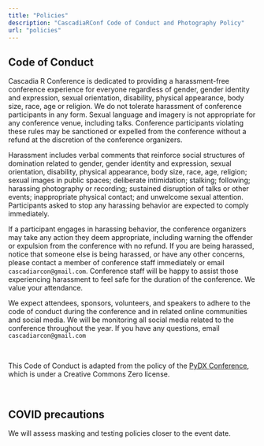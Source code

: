 ```yaml
---
title: "Policies"
description: "CascadiaRConf Code of Conduct and Photography Policy"
url: "policies"
---
```


## Code of Conduct

Cascadia R Conference is dedicated to providing a harassment-free conference experience for everyone regardless of gender, gender identity and expression, sexual orientation, disability, physical appearance, body size, race, age or religion. We do not tolerate harassment of conference participants in any form. Sexual language and imagery is not appropriate for any conference venue, including talks. Conference participants violating these rules may be sanctioned or expelled from the conference without a refund at the discretion of the conference organizers.

Harassment includes verbal comments that reinforce social structures of domination related to gender, gender identity and expression, sexual orientation, disability, physical appearance, body size, race, age, religion; sexual images in public spaces; deliberate intimidation; stalking; following; harassing photography or recording; sustained disruption of talks or other events; inappropriate physical contact; and unwelcome sexual attention. Participants asked to stop any harassing behavior are expected to comply immediately.

If a participant engages in harassing behavior, the conference organizers may take any action they deem appropriate, including warning the offender or expulsion from the conference with no refund. If you are being harassed, notice that someone else is being harassed, or have any other concerns, please contact a member of conference staff immediately or email `cascadiarcon@gmail.com`. Conference staff will be happy to assist those experiencing harassment to feel safe for the duration of the conference. We value your attendance.

We expect attendees, sponsors, volunteers, and speakers to adhere to the code of conduct during the conference and in related online communities and social media. We will be monitoring all social media related to the conference throughout the year.
If you have any questions, email `cascadiarcon@gmail.com`

<br>

This Code of Conduct is adapted from the policy of the [PyDX Conference](https://blog.pydx.org/code-of-conduct/), which is under a Creative Commons Zero license.

<br>

## COVID precautions

We will assess masking and testing policies closer to the event date. 

<br>
